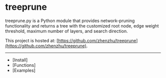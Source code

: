 treeprune 
=========

treeprune.py is a Python module that provides network-pruning functionality
and returns a tree with the customized root node, edge weight threshold, 
maximum number of layers, and search direction. 

This project is hosted at: [https://github.com/zhenzhu/treeprune](https://github.com/zhenzhu/treeprune).

<hr>

- [Install]
- [Functions]
- [Examples]
